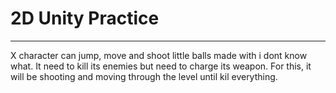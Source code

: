 # 2D Unity Practice

---

X character can jump, move and shoot little balls made with i dont know what. It need to kill
its enemies but need to charge its weapon. For this, it will be shooting and moving through the
level until kil everything.
